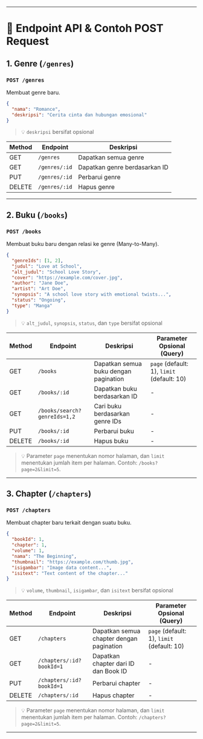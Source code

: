 
---

# 📡 Endpoint API & Contoh POST Request

## 1. Genre (`/genres`)
### `POST /genres`
Membuat genre baru.

```json
{
  "nama": "Romance",
  "deskripsi": "Cerita cinta dan hubungan emosional"
}
```

> 💡 `deskripsi` bersifat opsional

| Method | Endpoint       | Deskripsi                     |
|--------|----------------|-------------------------------|
| GET    | `/genres`      | Dapatkan semua genre          |
| GET    | `/genres/:id`  | Dapatkan genre berdasarkan ID |
| PUT    | `/genres/:id`  | Perbarui genre                |
| DELETE | `/genres/:id`  | Hapus genre                   |

---

## 2. Buku (`/books`)
### `POST /books`
Membuat buku baru dengan relasi ke genre (Many-to-Many).

```json
{
  "genreIds": [1, 2],
  "judul": "Love at School",
  "alt_judul": "School Love Story",
  "cover": "https://example.com/cover.jpg",
  "author": "Jane Doe",
  "artist": "Art Doe",
  "synopsis": "A school love story with emotional twists...",
  "status": "Ongoing",
  "type": "Manga"
}
```

> 💡 `alt_judul`, `synopsis`, `status`, dan `type` bersifat opsional

| Method | Endpoint              | Deskripsi                              | Parameter Opsional (Query)       |
|--------|-----------------------|----------------------------------------|----------------------------------|
| GET    | `/books`              | Dapatkan semua buku dengan pagination  | `page` (default: 1), `limit` (default: 10) |
| GET    | `/books/:id`          | Dapatkan buku berdasarkan ID           | -                                |
| GET    | `/books/search?genreIds=1,2` | Cari buku berdasarkan genre IDs | -                                |
| PUT    | `/books/:id`          | Perbarui buku                          | -                                |
| DELETE | `/books/:id`          | Hapus buku                             | -                                |

> 💡 Parameter `page` menentukan nomor halaman, dan `limit` menentukan jumlah item per halaman. Contoh: `/books?page=2&limit=5`.

---

## 3. Chapter (`/chapters`)
### `POST /chapters`
Membuat chapter baru terkait dengan suatu buku.

```json
{
  "bookId": 1,
  "chapter": 1,
  "volume": 1,
  "nama": "The Beginning",
  "thumbnail": "https://example.com/thumb.jpg",
  "isigambar": "Image data content...",
  "isitext": "Text content of the chapter..."
}
```

> 💡 `volume`, `thumbnail`, `isigambar`, dan `isitext` bersifat opsional

| Method | Endpoint               | Deskripsi                        | Parameter Opsional (Query)       |
|--------|------------------------|----------------------------------|----------------------------------|
| GET    | `/chapters`            | Dapatkan semua chapter dengan pagination | `page` (default: 1), `limit` (default: 10) |
| GET    | `/chapters/:id?bookId=1`| Dapatkan chapter dari ID dan Book ID  | -                                |
| PUT    | `/chapters/:id?bookId=1`| Perbarui chapter                 | -                                |
| DELETE | `/chapters/:id`        | Hapus chapter                    | -                                |

> 💡 Parameter `page` menentukan nomor halaman, dan `limit` menentukan jumlah item per halaman. Contoh: `/chapters?page=2&limit=5`.

---
